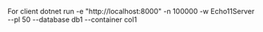 For client
dotnet run -e "http://localhost:8000" -n 100000 -w Echo11Server --pl 50 --database db1 --container col1

